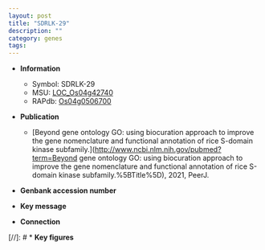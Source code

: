 ```yaml
---
layout: post
title: "SDRLK-29"
description: ""
category: genes
tags: 
---
```


* **Information**  
    + Symbol: SDRLK-29  
    + MSU: [LOC_Os04g42740](http://rice.uga.edu/cgi-bin/ORF_infopage.cgi?orf=LOC_Os04g42740)  
    + RAPdb: [Os04g0506700](https://rapdb.dna.affrc.go.jp/locus/?name=Os04g0506700)  

* **Publication**  
    + [Beyond gene ontology GO: using biocuration approach to improve the gene nomenclature and functional annotation of rice S-domain kinase subfamily.](http://www.ncbi.nlm.nih.gov/pubmed?term=Beyond gene ontology GO: using biocuration approach to improve the gene nomenclature and functional annotation of rice S-domain kinase subfamily.%5BTitle%5D), 2021, PeerJ.

* **Genbank accession number**  

* **Key message**  

* **Connection**  

[//]: # * **Key figures**  


